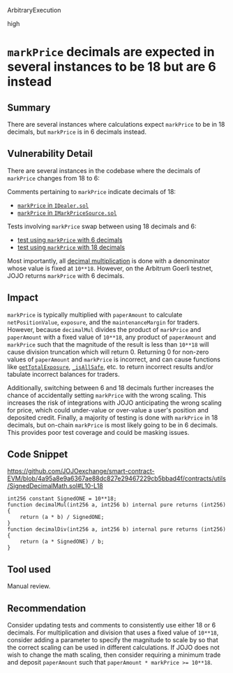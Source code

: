 ArbitraryExecution

high

# `markPrice` decimals are expected in several instances to be 18 but are 6 instead

## Summary

There are several instances where calculations expect `markPrice` to be in 18 decimals, but `markPrice` is in 6 decimals instead.

## Vulnerability Detail

There are several instances in the codebase where the decimals of `markPrice` changes from 18 to 6:

Comments pertaining to `markPrice` indicate decimals of 18:
- [`markPrice` in `IDealer.sol`](https://github.com/JOJOexchange/smart-contract-EVM/blob/4a95a8e9a6367ae88dc827e29467229cb5bbad4f/contracts/intf/IDealer.sol#L123)
- [`markPrice` in `IMarkPriceSource.sol`](https://github.com/JOJOexchange/smart-contract-EVM/blob/4a95a8e9a6367ae88dc827e29467229cb5bbad4f/contracts/intf/IMarkPriceSource.sol#L10)

Tests involving `markPrice` swap between using 18 decimals and 6:
- [test using `markPrice` with 6 decimals](https://github.com/JOJOexchange/smart-contract-EVM/blob/4a95a8e9a6367ae88dc827e29467229cb5bbad4f/test/decimal6-test.ts#L40-L42)
- [test using `markPrice` with 18 decimals](https://github.com/JOJOexchange/smart-contract-EVM/blob/4a95a8e9a6367ae88dc827e29467229cb5bbad4f/test/liquidation-test.ts#L121)

Most importantly, all [decimal multiplication](https://github.com/JOJOexchange/smart-contract-EVM/blob/4a95a8e9a6367ae88dc827e29467229cb5bbad4f/contracts/utils/SignedDecimalMath.sol#L10-L14) is done with a denominator whose value is fixed at `10**18`. However, on the Arbitrum Goerli testnet, JOJO returns `markPrice` with 6 decimals.

## Impact

`markPrice` is typically multiplied with `paperAmount` to calculate `netPositionValue`, `exposure`, and the `maintenanceMargin` for traders. However, because `decimalMul` divides the product of `markPrice` and `paperAmount` with a fixed value of `10**18`, any product of `paperAmount` and `markPrice` such that the magnitude of the result is less than `10**18` will cause division truncation which will return 0. Returning 0 for non-zero values of `paperAmount` and `markPrice` is incorrect, and can cause functions like [`getTotalExposure`](https://github.com/JOJOexchange/smart-contract-EVM/blob/4a95a8e9a6367ae88dc827e29467229cb5bbad4f/contracts/lib/Liquidation.sol#L53), [`_isAllSafe`](https://github.com/JOJOexchange/smart-contract-EVM/blob/4a95a8e9a6367ae88dc827e29467229cb5bbad4f/contracts/lib/Liquidation.sol#L129), etc. to return incorrect results and/or tabulate incorrect balances for traders.

Additionally, switching between 6 and 18 decimals further increases the chance of accidentally setting `markPrice` with the wrong scaling. This increases the risk of integrations with JOJO anticipating the wrong scaling for price, which could under-value or over-value a user's position and deposited credit. Finally, a majority of testing is done with `markPrice` in 18 decimals, but on-chain `markPrice` is most likely going to be in 6 decimals. This provides poor test coverage and could be masking issues.

## Code Snippet

https://github.com/JOJOexchange/smart-contract-EVM/blob/4a95a8e9a6367ae88dc827e29467229cb5bbad4f/contracts/utils/SignedDecimalMath.sol#L10-L18

```solidity
int256 constant SignedONE = 10**18;
function decimalMul(int256 a, int256 b) internal pure returns (int256) {
    return (a * b) / SignedONE;
}
function decimalDiv(int256 a, int256 b) internal pure returns (int256) {
    return (a * SignedONE) / b;
}
```

## Tool used

Manual review.

## Recommendation

Consider updating tests and comments to consistently use either 18 or 6 decimals. For multiplication and division that uses a fixed value of `10**18`, consider adding a parameter to specify the magnitude to scale by so that the correct scaling can be used in different calculations. If JOJO does not wish to change the math scaling, then consider requiring a minimum trade and deposit `paperAmount` such that `paperAmount * markPrice >= 10**18`.
